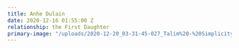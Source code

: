 ```yaml
---
title: Anhe Dulain
date: 2020-12-16 01:55:00 Z
relationship: the First Daughter
primary-image: "/uploads/2020-12-20_03-31-45-027_Talim%20-%20Simplicity.png"
---
```


